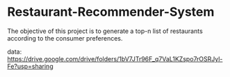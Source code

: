 # Restaurant-Recommender-System
The objective of this project is to generate a top-n list of restaurants according to the consumer preferences.


data: https://drive.google.com/drive/folders/1bV7JTr96F_q7VaL1KZspo7rOSRJyl-Fe?usp=sharing 

